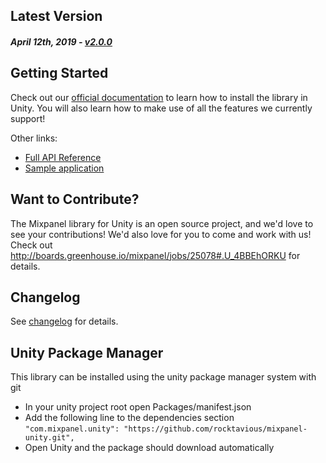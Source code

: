 Latest Version 
--------------
##### _April 12th, 2019_ - [v2.0.0](https://github.com/mixpanel/mixpanel-unity/releases/tag/v2.0.0)

Getting Started
---------------
Check out our [official documentation](https://mixpanel.com/help/reference/unity) to learn how to install the library in Unity. You will also learn how to make use of all the features we currently support!

Other links:
* [Full API Reference](http://mixpanel.github.io/mixpanel-unity/api-reference/annotated.html)
* [Sample application](https://github.com/rocktavious/mixpanel-unity/tree/master/Demo)

Want to Contribute?
-------------------
The Mixpanel library for Unity is an open source project, and we'd love to see your contributions!
We'd also love for you to come and work with us! Check out http://boards.greenhouse.io/mixpanel/jobs/25078#.U_4BBEhORKU for details.

Changelog
---------
See [changelog](https://github.com/rocktavious/mixpanel-unity/tree/master/CHANGELOG.md) for details.

Unity Package Manager
---------------------

This library can be installed using the unity package manager system with git

* In your unity project root open Packages/manifest.json
* Add the following line to the dependencies section `"com.mixpanel.unity": "https://github.com/rocktavious/mixpanel-unity.git",`
* Open Unity and the package should download automatically
